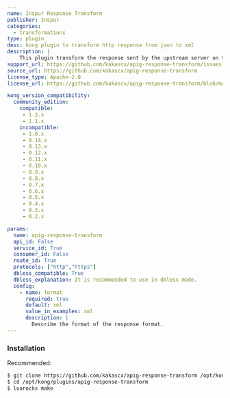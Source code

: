 ```yaml
---
name: Inspur Response Transform
publisher: Inspur
categories:
  - transformations
type: plugin
desc: kong plugin to transform http response from json to xml
description: |
    This plugin transform the response sent by the upstream server on the fly on Kong from json to xml,before returning the response to the client.Because of Nginx's internals, the `Content-Length` header will not be set when transforming a response body.
support_url: https://github.com/kakascx/apig-response-transform/issues
source_url: https://github.com/kakascx/apig-response-transform
license_type: Apache-2.0
license_url: https://github.com/kakascx/apig-response-transform/blob/master/LICENSE 

kong_version_compatibility:
  community_edition:
    compatible:
     - 1.2.x
     - 1.1.x
    incompatible:
     - 1.0.x
     - 0.14.x
     - 0.13.x
     - 0.12.x
     - 0.11.x
     - 0.10.x
     - 0.9.x
     - 0.8.x
     - 0.7.x
     - 0.6.x
     - 0.5.x
     - 0.4.x
     - 0.3.x
     - 0.2.x

params:
  name: apig-response-transform 
  api_id: False
  service_id: True
  consumer_id: False
  route_id: True
  protocols: ["http","https"]
  dbless_compatible: True
  dbless_explanation: It is recommended to use in dbless mode.
  config:
    - name: format
      required: true
      default: xml
      value_in_examples: xml 
      description: |
        Describe the format of the response format.
---
```

### Installation 
Recommended: 
 
```bash 
$ git clone https://github.com/kakascx/apig-response-transform /opt/kong/plugins 
$ cd /opt/kong/plugins/apig-response-transform 
$ luarocks make 
``` 
